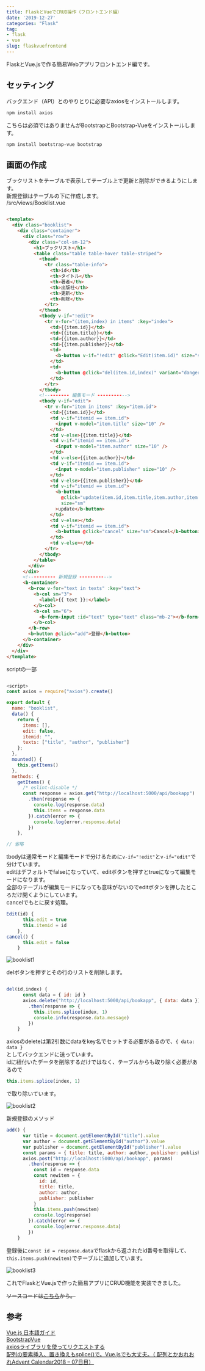 ```yaml
---
title: FlaskとVueでCRUD操作（フロントエンド編）
date: '2019-12-27'
categories: "Flask"
tag: 
- flask
- vue
slug: flaskvuefrontend
---
```


FlaskとVue.jsで作る簡易Webアプリフロントエンド編です。

## セッティング

バックエンド（API）とのやりとりに必要なaxiosをインストールします。

```sh
npm install axios
```

こちらは必須ではありませんがBootstrapとBootstrap-Vueをインストールします。

```sh
npm install bootstrap-vue bootstrap
```

## 画面の作成

ブックリストをテーブルで表示してテーブル上で更新と削除ができるようにします。  
新規登録はテーブルの下に作成します。  
/src/views/Booklist.vue

```html

<template>
  <div class="booklist">
    <div class="container">
      <div class="row">
        <div class="col-sm-12">
          <h1>ブックリスト</h1>
          <table class="table table-hover table-striped">
            <thead>
              <tr class="table-info">
                <th>id</th>
                <th>タイトル</th>
                <th>著者</th>
                <th>出版社</th>
                <th>更新</th>
                <th>削除</th>
              </tr>
            </thead>
            <tbody v-if="!edit">
              <tr v-for="(item,index) in items" :key="index">
                <td>{{item.id}}</td>
                <td>{{item.title}}</td>
                <td>{{item.author}}</td>
                <td>{{item.publisher}}</td>
                <td>
                  <b-button v-if="!edit" @click="Edit(item.id)" size="sm">Edit</b-button>
                </td>
                <td>
                  <b-button @click="del(item.id,index)" variant="danger" size="sm">Del</b-button>
                </td>
              </tr>
            </tbody>
            <!--------- 編集モード ----------->
            <tbody v-if="edit">
              <tr v-for="item in items" :key="item.id">
                <td>{{item.id}}</td>
                <td v-if="itemid == item.id">
                  <input v-model="item.title" size="10" />
                </td>
                <td v-else>{{item.title}}</td>
                <td v-if="itemid == item.id">
                  <input v-model="item.author" size="10" />
                </td>
                <td v-else>{{item.author}}</td>
                <td v-if="itemid == item.id">
                  <input v-model="item.publisher" size="10" />
                </td>
                <td v-else>{{item.publisher}}</td>
                <td v-if="itemid == item.id">
                  <b-button
                    @click="update(item.id,item.title,item.author,item.publisher)"
                    size="sm"
                  >update</b-button>
                </td>
                <td v-else></td>
                <td v-if="itemid == item.id">
                  <b-button @click="cancel" size="sm">Cancel</b-button>
                </td>
                <td v-else></td>
              </tr>
            </tbody>
          </table>
        </div>
      </div>
      <!---------- 新規登録 ----------->
      <b-container>
        <b-row v-for="text in texts" :key="text">
          <b-col sm="3">
            <label>{{ text }}:</label>
          </b-col>
          <b-col sm="6">
            <b-form-input :id="text" type="text" class="mb-2"></b-form-input>
          </b-col>
        </b-row>
        <b-button @click="add">登録</b-button>
      </b-container>
    </div>
  </div>
</template>

```

scriptの一部

```js

<script>
const axios = require("axios").create()

export default {
  name: "booklist",
  data() {
    return {
      items: [],
      edit: false,
      itemid: "",
      texts: ["title", "author", "publisher"]
    };
  },
  mounted() {
    this.getItems()
  },
  methods: {
    getItems() {
      /* eslint-disable */
      const response = axios.get("http://localhost:5000/api/bookapp")
        .then(response => {
          console.log(response.data)
          this.items = response.data
        }).catch(error => {
          console.log(error.response.data)
        })
    },

// 省略

```

tbodyは通常モードと編集モードで分けるために`v-if="!edit"`と`v-if="edit"`で分けています。  
editはデフォルトでfalseになっていて、editボタンを押すとtrueになって編集モードになります。  
全部のテーブルが編集モードになっても意味がないのでeditボタンを押したところだけ開くようにしています。  
cancelでもとに戻す処理。

```js
Edit(id) {
      this.edit = true
      this.itemid = id
    },
cancel() {
      this.edit = false
    }
```

![booklist1](../../../images/booklist1.gif)

delボタンを押すとその行のリストを削除します。

```js

del(id,index) {
      const data = { id: id }
      axios.delete("http://localhost:5000/api/bookapp", { data: data })
        .then(response => {
          this.items.splice(index, 1)
          console.info(response.data.message)
        })
    }

```

axiosのdeleteは第2引数にdataをkey名でセットする必要があるので、`{ data: data }`  
としてバックエンドに送っています。  
idに紐付いたデータを削除するだけではなく、テーブルからも取り除く必要があるので

```js
this.items.splice(index, 1)
```

で取り除いています。

![booklist2](../../../images/booklist2.gif)

新規登録のメソッド

```js
add() {
      var title = document.getElementById("title").value
      var author = document.getElementById("author").value
      var publisher = document.getElementById("publisher").value
      const params = { title: title, author: author, publisher: publisher }
      axios.post("http://localhost:5000/api/bookapp", params)
        .then(response => {
          const id = response.data
          const newitem = {
            id: id,
            title: title,
            author: author,
            publisher: publisher
          }
          this.items.push(newitem)
          console.log(response)
        }).catch(error => {
          console.log(error.response.data)
        })
    }
```

登録後に`const id = response.data`でflaskから返されたid番号を取得して、`this.items.push(newitem)`でテーブルに追加しています。  

![booklist3](../../../images/booklist3.gif)  

これでFlaskとVue.jsで作った簡易アプリにCRUD機能を実装できました。  

~~ソースコードは[こちら](https://github.com/********)から。~~

## 参考

[Vue.js 日本語ガイド](https://jp.vuejs.org/v2/guide/)  
[BootstrapVue](https://bootstrap-vue.js.org/)  
[axiosライブラリを使ってリクエストする](https://qiita.com/reflet/items/d5658d5d69e8e1ccd489)  
[配列の要素挿入、置き換えもsplice()で。Vue.jsでも大丈夫。（ 配列とかおれおれAdvent Calendar2018 – 07日目）](https://ginpen.com/2018/12/07/array-splice-to-insert-replace/)
